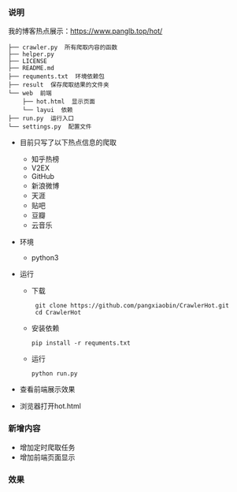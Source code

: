 ### 说明
我的博客热点展示：https://www.panglb.top/hot/
```shell
├── crawler.py  所有爬取内容的函数
├── helper.py   
├── LICENSE
├── README.md
├── requments.txt  环境依赖包
├── result  保存爬取结果的文件夹
└── web  前端
    ├── hot.html  显示页面
    └── layui  依赖
├── run.py  运行入口
└── settings.py  配置文件
```

- 目前只写了以下热点信息的爬取

  - 知乎热榜
  - V2EX
  - GitHub
  - 新浪微博
  - 天涯
  - 贴吧
  - 豆瓣
  - 云音乐

- 环境

  - python3

- 运行

  - 下载

    ```shell
     git clone https://github.com/pangxiaobin/CrawlerHot.git
     cd CrawlerHot
    ```

  - 安装依赖

    ```shell
    pip install -r requments.txt
    ```

  - 运行

    ```shell
    python run.py
    ```
 - 查看前端展示效果
 - 浏览器打开hot.html

### 新增内容
- 增加定时爬取任务
- 增加前端页面显示
### 效果



